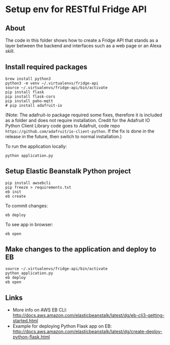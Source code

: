 # Setup env for RESTful Fridge API

## About
The code in this folder shows how to create a Fridge API that stands as a layer between the backend and interfaces such as a web page or an Alexa skill.

## Install required packages

```
brew install python3
python3 -m venv ~/.virtualenvs/fridge-api
source ~/.virtualenvs/fridge-api/bin/activate
pip install flask
pip install flask-cors
pip install paho-mqtt
# pip install adafruit-io
```

(Note: The adafruit-io package required some fixes, therefore it is included as a folder and does not require installation. Credit for the Adafruit IO Python Client Library code goes to Adafruit, code repo ```https://github.com/adafruit/io-client-python```. If the fix is done in the release in the future, then switch to normal installation.)

To run the application locally:

```
python application.py
```

## Setup Elastic Beanstalk Python project

```
pip install awsebcli
pip freeze > requirements.txt
eb init
eb create
```

To commit changes:

```
eb deploy
```

To see app in browser:

```
eb open
```

## Make changes to the application and deploy to EB


```
source ~/.virtualenvs/fridge-api/bin/activate
python application.py
eb deploy
eb open
```

## Links

* More info on AWS EB CLI: http://docs.aws.amazon.com/elasticbeanstalk/latest/dg/eb-cli3-getting-started.html
* Example for deploying Python Flask app on EB: http://docs.aws.amazon.com/elasticbeanstalk/latest/dg/create-deploy-python-flask.html

